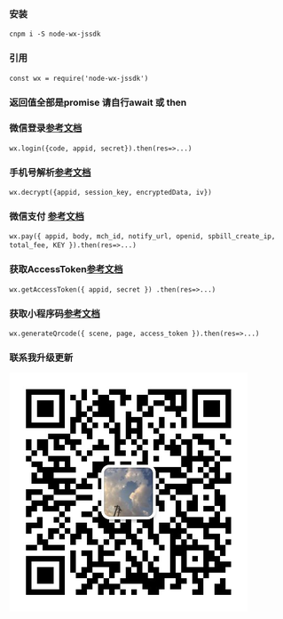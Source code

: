 ### 安装 
```
cnpm i -S node-wx-jssdk
```

### 引用 
```
const wx = require('node-wx-jssdk')
```
### 返回值全部是promise 请自行await 或 then
### 微信登录[参考文档](https://developers.weixin.qq.com/miniprogram/dev/framework/open-ability/login.html)
```
wx.login({code, appid, secret}).then(res=>...)
```
### 手机号解析[参考文档](https://developers.weixin.qq.com/miniprogram/dev/framework/open-ability/getPhoneNumber.html)
```
wx.decrypt({appid, session_key, encryptedData, iv})
```
### 微信支付 [参考文档](https://pay.weixin.qq.com/wiki/doc/apiv3/apis/chapter3_5_1.shtml)
```
wx.pay({ appid, body, mch_id, notify_url, openid, spbill_create_ip, total_fee, KEY }).then(res=>...)
``` 
### 获取AccessToken[参考文档](https://developers.weixin.qq.com/miniprogram/dev/api-backend/open-api/access-token/auth.getAccessToken.html)
```
wx.getAccessToken({ appid, secret }) .then(res=>...)

```
### 获取小程序码[参考文档](https://developers.weixin.qq.com/miniprogram/dev/framework/open-ability/qr-code.html)
```
wx.generateQrcode({ scene, page, access_token }).then(res=>...)

```
### 联系我升级更新
![微信二维码](lqh.jpg)